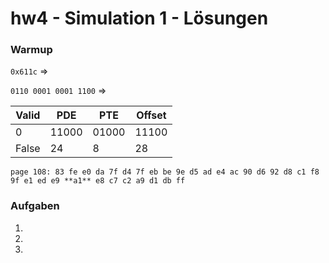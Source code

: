 # hw4 - Simulation 1 - Lösungen

### Warmup

`0x611c` =>

`0110 0001 0001 1100` =>

| Valid | PDE | PTE | Offset |
|-------|-----|-----|--------|
|0      |11000|01000|11100   |
| False | 24  | 8   | 28     |

`page 108: 83 fe e0 da 7f d4 7f eb be 9e d5 ad e4 ac 90 d6 92 d8 c1 f8 9f e1 ed e9 **a1** e8 c7 c2 a9 d1 db ff`

### Aufgaben

1. 

2.

3.
